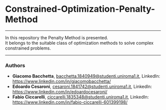 # Constrained-Optimization-Penalty-Method
***
In this repository the Penalty Method is presented. \
It belongs to the suitable class of optimization methods to solve complex constrained problems.
***
### Authors
-  **Giacomo Bacchetta**, <bacchetta.1840949@studenti.uniroma1.it>, LinkedIn: <https://www.linkedin.com/in/giacomobacchetta/>
-  **Edoardo Cesaroni**, <cesaroni.1841742@studenti.uniroma1.it>, LinkedIn: <https://www.linkedin.com/in/edoardocesaroni/>
-  **Fabio Ciccarelli**, <ciccarelli.1835348@studenti.uniroma1.it>, LinkedIn: <https://www.linkedin.com/in/fabio-ciccarelli-601399198/>

